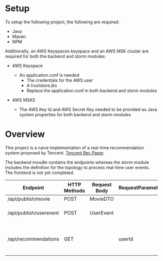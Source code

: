 # Setup

To setup the following project, the following are required:

- Java
- Maven
- NPM

Additionally, an AWS Keyspaces keyspace and an AWS MSK cluster are required for both the backend and storm modules:

- AWS Keyspace
  - An application.conf is needed 
    - The credentials for the AWS user
    - A truststore.jks
    - Replace the application.conf in both backend and storm modules

- AWS MSKS
  - The AWS Key Id and AWS Secret Key needed to be provided as Java system properties for both backend and storm modules
  

# Overview

This project is a naive implementation of a real-time recommendation system proposed by Tencent. [Tencent Rec Paper](https://dl.acm.org/doi/10.1145/2723372.2742785)

The backend moudle contains the endpoints whereas the storm module includes the definition for the topology to process real-time user events. The frontend is not yet completed. 

| Endpoint  | HTTP Methods | Request Body | RequestParameter | Description
| ------------- | ------------- | ------------- | ------------- | ------------- |
| /api/publish/movie  | POST | MovieDTO | | Stores a movie
| /api/publish/userevent  | POST  | UserEvent | | Produces a user event onto Kafka topic
| /api/recommendations | GET | | userId | Retrieves a list of unseen movie recommendations sorted by highest predicated rating

